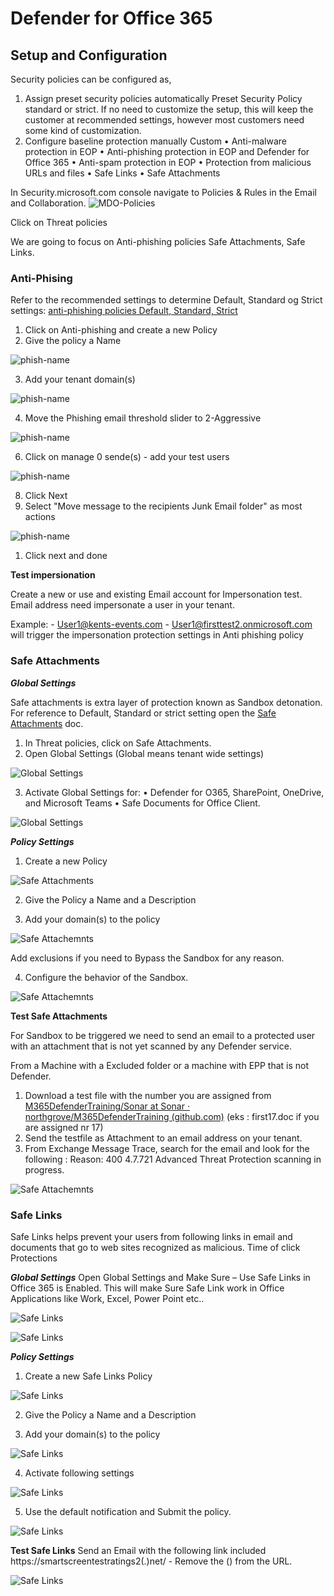 # Defender for Office 365

## Setup and Configuration

Security policies can be configured as,
1.	Assign preset security policies automatically Preset Security Policy standard or strict.
    If no need to customize the setup, this will keep the customer at recommended settings, however most customers need some kind of customization.
2.	Configure baseline protection manually Custom
•	Anti-malware protection in EOP
•	Anti-phishing protection in EOP and Defender for Office 365
•	Anti-spam protection in EOP
•	Protection from malicious URLs and files 
•	Safe Links
•	Safe Attachments

In Security.microsoft.com console navigate to Policies & Rules in the Email and Collaboration.
 ![MDO-Policies](../img/MDO-policies.png)

Click on Threat policies


We are going to focus on Anti-phishing policies Safe Attachments, Safe Links.  

### Anti-Phising

Refer to the recommended settings to determine Default, Standard og Strict settings:
[anti-phishing policies Default, Standard, Strict](https://docs.microsoft.com/en-us/microsoft-365/security/office-365-security/recommended-settings-for-eop-and-office365?view=o365-worldwide#advanced-settings-in-anti-phishing-policies-in-microsoft-defender-for-office-365)

1.	Click on Anti-phishing and create a new Policy
2.	Give the policy a Name

 ![phish-name](../img/phish1.png)

3.	Add your tenant domain(s)

 ![phish-name](../img/phish2.png)

4.	Move the Phishing email threshold slider to 2-Aggressive

 ![phish-name](../img/phish3.png)

6.	Click on manage 0 sende(s) - add your test users

 ![phish-name](../img/phish4.png)

8. Click Next
9. Select "Move message to the recipients Junk Email folder" as most actions

![phish-name](../img/phish5.png)

1.  Click next and done

**Test impersionation**

Create a new or use and existing Email account for Impersonation test. 
Email address need impersonate a user in your tenant. 

Example: - User1@kents-events.com - User1@firsttest2.onmicrosoft.com  will trigger the impersonation protection settings in Anti phishing policy

### Safe Attachments

***Global Settings***

Safe attachments is extra layer of protection known as Sandbox detonation.
For reference to Default, Standard or strict setting open the [Safe Attachments](https://docs.microsoft.com/en-us/microsoft-365/security/office-365-security/recommended-settings-for-eop-and-office365?view=o365-worldwide#safe-attachments-policy-settings) doc.

1. In Threat policies, click on Safe Attachments.
2. Open Global Settings (Global means tenant wide settings)

![Global Settings](../img/MDO-global.png)

3. Activate Global Settings for:
    •	Defender for O365, SharePoint, OneDrive, and Microsoft Teams
    •	Safe Documents for Office Client.

![Global Settings](../img/MDO-global2.png)

***Policy Settings***

1.	Create a new Policy

![Safe Attachments](../img/SA1.png)

2.	Give the Policy a Name and a Description 
  
3.	Add your domain(s) to the policy

![Safe Attachemnts](../img/sa2.png) 

Add exclusions if you need to Bypass the Sandbox for any reason.

4.	Configure the behavior of the Sandbox.

![Safe Attachemnts](../img/sa4.png) 
 


**Test Safe Attachments**


For Sandbox to be triggered we need to send an email to a protected user with an attachment that is not yet scanned by any Defender service. 

From a Machine with a Excluded folder or a machine with EPP that is not Defender. 
1.	Download a test file with the number you are assigned from [M365DefenderTraining/Sonar at Sonar · northgrove/M365DefenderTraining (github.com)](https://github.com/northgrove/M365DefenderTraining/tree/Sonar/Sonar) (eks : first17.doc if you are assigned nr 17)
2.	Send the testfile as Attachment to an email address on your tenant.
3.	From Exchange Message Trace, search for the email and look for the following :
Reason: 400 4.7.721 Advanced Threat Protection scanning in progress.

![Safe Attachemnts](../img/sa5.png) 



 ### Safe Links
Safe Links helps prevent your users from following links in email and documents that go to web sites recognized as malicious. 
Time of click Protections

 ***Global Settings***
Open Global Settings and Make Sure – Use Safe Links in Office 365 is Enabled. This will make Sure Safe Link work in Office Applications like Work, Excel, Power Point etc..

![Safe Links](../img/SL1.png) 

![Safe Links](../img/SL2.png) 

***Policy Settings***

1.	Create a new Safe Links Policy

![Safe Links](../img/SL3.png) 

2.	Give the Policy a Name and a Description  

3.	Add your domain(s) to the policy  

![Safe Links](../img/SL4.png) 

4.	Activate following settings

![Safe Links](../img/SL5.png) 

5.	Use the default notification and Submit the policy.

![Safe Links](../img/SL6.png) 


**Test Safe Links**
Send an Email with the following link included https://smartscreentestratings2(.)net/ - Remove the () from the URL. 

![Safe Links](../img/testSL.png) 
